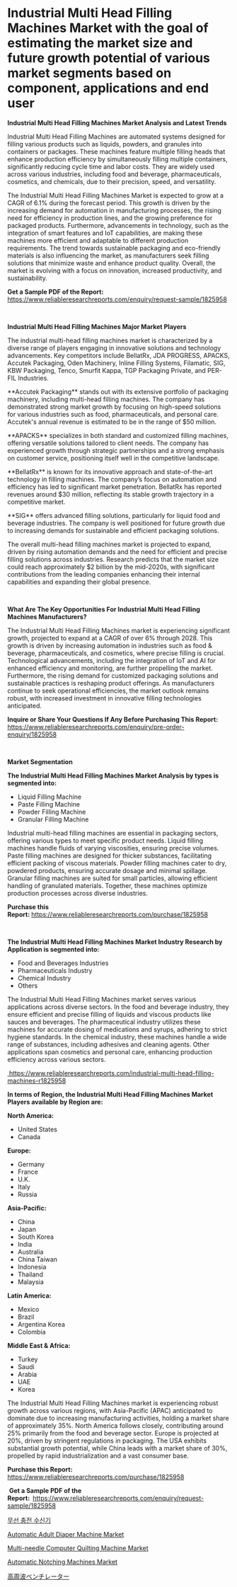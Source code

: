 <p><h1>Industrial Multi Head Filling Machines Market with the goal of estimating the market size and future growth potential of various market segments based on component, applications and end user</h1></p><p><strong>Industrial Multi Head Filling Machines Market Analysis and Latest Trends</strong></p>
<p><p>Industrial Multi Head Filling Machines are automated systems designed for filling various products such as liquids, powders, and granules into containers or packages. These machines feature multiple filling heads that enhance production efficiency by simultaneously filling multiple containers, significantly reducing cycle time and labor costs. They are widely used across various industries, including food and beverage, pharmaceuticals, cosmetics, and chemicals, due to their precision, speed, and versatility.</p><p>The Industrial Multi Head Filling Machines Market is expected to grow at a CAGR of 6.1% during the forecast period. This growth is driven by the increasing demand for automation in manufacturing processes, the rising need for efficiency in production lines, and the growing preference for packaged products. Furthermore, advancements in technology, such as the integration of smart features and IoT capabilities, are making these machines more efficient and adaptable to different production requirements. The trend towards sustainable packaging and eco-friendly materials is also influencing the market, as manufacturers seek filling solutions that minimize waste and enhance product quality. Overall, the market is evolving with a focus on innovation, increased productivity, and sustainability.</p></p>
<p><strong>Get a Sample PDF of the Report:&nbsp;</strong> <a href="https://www.reliableresearchreports.com/enquiry/request-sample/1825958?utm_campaign=38&utm_medium=2&utm_source=Github&utm_content=ia&utm_term=12042025&utm_id=industrial-multi-head-filling-machines">https://www.reliableresearchreports.com/enquiry/request-sample/1825958</a></p>
<p>&nbsp;</p>
<p><strong>Industrial Multi Head Filling Machines Major Market Players</strong></p>
<p><p>The industrial multi-head filling machines market is characterized by a diverse range of players engaging in innovative solutions and technology advancements. Key competitors include BellatRx, JDA PROGRESS, APACKS, Accutek Packaging, Oden Machinery, Inline Filling Systems, Filamatic, SIG, KBW Packaging, Tenco, Smurfit Kappa, TGP Packaging Private, and PER-FIL Industries.</p><p>**Accutek Packaging** stands out with its extensive portfolio of packaging machinery, including multi-head filling machines. The company has demonstrated strong market growth by focusing on high-speed solutions for various industries such as food, pharmaceuticals, and personal care. Accutek's annual revenue is estimated to be in the range of $50 million.</p><p>**APACKS** specializes in both standard and customized filling machines, offering versatile solutions tailored to client needs. The company has experienced growth through strategic partnerships and a strong emphasis on customer service, positioning itself well in the competitive landscape.</p><p>**BellatRx** is known for its innovative approach and state-of-the-art technology in filling machines. The company’s focus on automation and efficiency has led to significant market penetration. BellatRx has reported revenues around $30 million, reflecting its stable growth trajectory in a competitive market.</p><p>**SIG** offers advanced filling solutions, particularly for liquid food and beverage industries. The company is well positioned for future growth due to increasing demands for sustainable and efficient packaging solutions.</p><p>The overall multi-head filling machines market is projected to expand, driven by rising automation demands and the need for efficient and precise filling solutions across industries. Research predicts that the market size could reach approximately $2 billion by the mid-2020s, with significant contributions from the leading companies enhancing their internal capabilities and expanding their global presence.</p></p>
<p>&nbsp;</p>
<p><strong>What Are The Key Opportunities For Industrial Multi Head Filling Machines Manufacturers?</strong></p>
<p><p>The Industrial Multi Head Filling Machines market is experiencing significant growth, projected to expand at a CAGR of over 6% through 2028. This growth is driven by increasing automation in industries such as food & beverage, pharmaceuticals, and cosmetics, where precise filling is crucial. Technological advancements, including the integration of IoT and AI for enhanced efficiency and monitoring, are further propelling the market. Furthermore, the rising demand for customized packaging solutions and sustainable practices is reshaping product offerings. As manufacturers continue to seek operational efficiencies, the market outlook remains robust, with increased investment in innovative filling technologies anticipated.</p></p>
<p><strong>Inquire or Share Your Questions If Any Before Purchasing This Report:</strong> <a href="https://www.reliableresearchreports.com/enquiry/pre-order-enquiry/1825958?utm_campaign=38&utm_medium=2&utm_source=Github&utm_content=ia&utm_term=12042025&utm_id=industrial-multi-head-filling-machines">https://www.reliableresearchreports.com/enquiry/pre-order-enquiry/1825958</a></p>
<p>&nbsp;</p>
<p><strong>Market Segmentation</strong></p>
<p><strong>The Industrial Multi Head Filling Machines Market Analysis by types is segmented into:</strong></p>
<p><ul><li>Liquid Filling Machine</li><li>Paste Filling Machine</li><li>Powder Filling Machine</li><li>Granular Filling Machine</li></ul></p>
<p><p>Industrial multi-head filling machines are essential in packaging sectors, offering various types to meet specific product needs. Liquid filling machines handle fluids of varying viscosities, ensuring precise volumes. Paste filling machines are designed for thicker substances, facilitating efficient packing of viscous materials. Powder filling machines cater to dry, powdered products, ensuring accurate dosage and minimal spillage. Granular filling machines are suited for small particles, allowing efficient handling of granulated materials. Together, these machines optimize production processes across diverse industries.</p></p>
<p><strong>Purchase this Report:&nbsp;</strong><a href="https://www.reliableresearchreports.com/purchase/1825958?utm_campaign=38&utm_medium=2&utm_source=Github&utm_content=ia&utm_term=12042025&utm_id=industrial-multi-head-filling-machines">https://www.reliableresearchreports.com/purchase/1825958</a></p>
<p>&nbsp;</p>
<p><strong>The Industrial Multi Head Filling Machines Market Industry Research by Application is segmented into:</strong></p>
<p><ul><li>Food and Beverages Industries</li><li>Pharmaceuticals Industry</li><li>Chemical Industry</li><li>Others</li></ul></p>
<p><p>The Industrial Multi Head Filling Machines market serves various applications across diverse sectors. In the food and beverage industry, they ensure efficient and precise filling of liquids and viscous products like sauces and beverages. The pharmaceutical industry utilizes these machines for accurate dosing of medications and syrups, adhering to strict hygiene standards. In the chemical industry, these machines handle a wide range of substances, including adhesives and cleaning agents. Other applications span cosmetics and personal care, enhancing production efficiency across various sectors.</p></p>
<p><a href="https://www.reliableresearchreports.com/industrial-multi-head-filling-machines-r1825958?utm_campaign=38&utm_medium=2&utm_source=Github&utm_content=ia&utm_term=12042025&utm_id=industrial-multi-head-filling-machines">&nbsp;https://www.reliableresearchreports.com/industrial-multi-head-filling-machines-r1825958</a></p>
<p><strong>In terms of Region, the Industrial Multi Head Filling Machines Market Players available by Region are:</strong></p>
<p>
    <p> <strong> North America: </strong>
        <ul>
            <li>United States</li>
            <li>Canada</li>
        </ul>
        </p> 
    <p> <strong> Europe: </strong>
        <ul>
            <li>Germany</li>
            <li>France</li>
            <li>U.K.</li>
            <li>Italy</li>
            <li>Russia</li>
        </ul>
        </p> 
    <p> <strong> Asia-Pacific: </strong>
        <ul>
            <li>China</li>
            <li>Japan</li>
            <li>South Korea</li>
            <li>India</li>
            <li>Australia</li>
            <li>China Taiwan</li>
            <li>Indonesia</li>
            <li>Thailand</li>
            <li>Malaysia</li>
        </ul>
        </p> 
    <p> <strong> Latin America: </strong>
        <ul>
            <li>Mexico</li>
            <li>Brazil</li>
            <li>Argentina Korea</li>
            <li>Colombia</li>
        </ul>
        </p> 
    <p> <strong> Middle East & Africa: </strong>
        <ul>
            <li>Turkey</li>
            <li>Saudi</li>
            <li>Arabia</li>
            <li>UAE</li>
            <li>Korea</li>
        </ul>
    </p>
    </p>
<p><p>The Industrial Multi Head Filling Machines market is experiencing robust growth across various regions, with Asia-Pacific (APAC) anticipated to dominate due to increasing manufacturing activities, holding a market share of approximately 35%. North America follows closely, contributing around 25% primarily from the food and beverage sector. Europe is projected at 20%, driven by stringent regulations in packaging. The USA exhibits substantial growth potential, while China leads with a market share of 30%, propelled by rapid industrialization and a vast consumer base.</p></p>
<p><strong>Purchase this Report: </strong><a href="https://www.reliableresearchreports.com/purchase/1825958?utm_campaign=38&utm_medium=2&utm_source=Github&utm_content=ia&utm_term=12042025&utm_id=industrial-multi-head-filling-machines">https://www.reliableresearchreports.com/purchase/1825958</a></p>
<p>&nbsp;<strong>Get a Sample PDF of the Report:&nbsp;&nbsp;</strong><a href="https://www.reliableresearchreports.com/enquiry/request-sample/1825958?utm_campaign=38&utm_medium=2&utm_source=Github&utm_content=ia&utm_term=12042025&utm_id=industrial-multi-head-filling-machines">https://www.reliableresearchreports.com/enquiry/request-sample/1825958</a></p>
<p><strong></strong></p>
<p><p><a href="https://github.com/laholand/Market-Research-Report-List-7/blob/main/378008654940.md?utm_campaign=38&utm_medium=2&utm_source=Github&utm_content=ia&utm_term=12042025&utm_id=industrial-multi-head-filling-machines">무선 충전 수신기</a></p><p><a href="https://github.com/brabolyrah3h/Market-Research-Report-List-1/blob/main/automatic-adult-diaper-machine-market.md?utm_campaign=38&utm_medium=2&utm_source=Github&utm_content=ia&utm_term=12042025&utm_id=industrial-multi-head-filling-machines">Automatic Adult Diaper Machine Market</a></p><p><a href="https://github.com/sekohlorik/Market-Research-Report-List-1/blob/main/multi-needle-computer-quilting-machine-market.md?utm_campaign=38&utm_medium=2&utm_source=Github&utm_content=ia&utm_term=12042025&utm_id=industrial-multi-head-filling-machines">Multi-needle Computer Quilting Machine Market</a></p><p><a href="https://github.com/avirsuckra/Market-Research-Report-List-1/blob/main/automatic-notching-machines-market.md?utm_campaign=38&utm_medium=2&utm_source=Github&utm_content=ia&utm_term=12042025&utm_id=industrial-multi-head-filling-machines">Automatic Notching Machines Market</a></p><p><a href="https://github.com/mohamedbakry57/Market-Research-Report-List-7/blob/main/766044854872.md?utm_campaign=38&utm_medium=2&utm_source=Github&utm_content=ia&utm_term=12042025&utm_id=industrial-multi-head-filling-machines">高周波ベンチレーター</a></p></p>